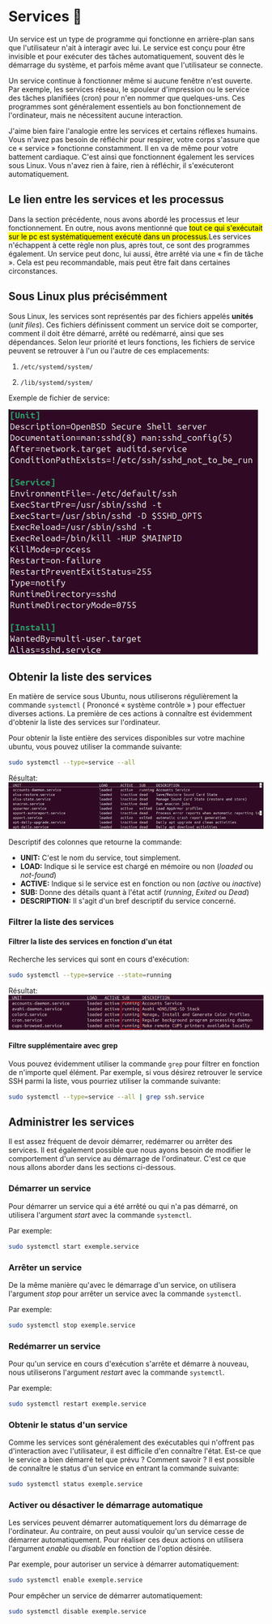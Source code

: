 # Services 👻

Un service est un type de programme qui fonctionne en arrière-plan sans que l'utilisateur n'ait à interagir avec lui. Le service est conçu pour être invisible et pour exécuter des tâches automatiquement, souvent dès le démarrage du système, et parfois même avant que l'utilisateur se connecte.

Un service continue à fonctionner même si aucune fenêtre n'est ouverte. Par exemple, les services réseau, le spouleur d'impression ou le service des tâches planifiées (cron) pour n'en nommer que quelques-uns. Ces programmes sont généralement essentiels au bon fonctionnement de l'ordinateur, mais ne nécessitent aucune interaction.

J'aime bien faire l'analogie entre les services et certains réflexes humains. Vous n'avez pas besoin de réfléchir pour respirer, votre corps s'assure que ce « service » fonctionne constamment. Il en va de même pour votre battement cardiaque. C'est ainsi que fonctionnent également les services sous Linux. Vous n'avez rien à faire, rien à réfléchir, il s'exécuteront automatiquement.

## Le lien entre les services et les processus

Dans la section précédente, nous avons abordé les processus et leur fonctionnement. En outre, nous avons mentionné que <mark>tout ce qui s'exécutait sur le pc est systématiquement exécuté dans un processus.</mark>Les services n'échappent à cette règle non plus, après tout, ce sont des programmes également. Un service peut donc, lui aussi, être arrêté via une « fin de tâche ». Cela est peu recommandable, mais peut être fait dans certaines circonstances.

## Sous Linux plus précisémment

Sous Linux, les services sont représentés par des fichiers appelés **unités** (*unit files*). Ces fichiers définissent comment un service doit se comporter, comment il doit être démarré, arrêté ou redémarré, ainsi que ses dépendances. Selon leur priorité et leurs fonctions, les fichiers de service peuvent se retrouver à l'un ou l'autre de ces emplacements:

1. `/etc/systemd/system/`

2. `/lib/systemd/system/`

Exemple de fichier de service:

![Fichier de service](./Assets/08/FichierService.png)

## Obtenir la liste des services

En matière de service sous Ubuntu, nous utiliserons régulièrement la commande `systemctl` ( Prononcé « système contrôle » ) pour effectuer diverses actions. La première de ces actions à connaître est évidemment d'obtenir la liste des services sur l'ordinateur.

Pour obtenir la liste entière des services disponibles sur votre machine ubuntu, vous pouvez utiliser la commande suivante:

```bash
sudo systemctl --type=service --all
```
Résultat:<br/>
![Liste des services](./Assets/08/ListeServices.png)

Descriptif des colonnes que retourne la commande:

- **UNIT:** C'est le nom du service, tout simplement.
- **LOAD:** Indique si le service est chargé en mémoire ou non (*loaded* ou *not-found*)
- **ACTIVE:** Indique si le service est en fonction ou non (*active* ou *inactive*)
- **SUB:** Donne des détails quant à l'état actif (*running*, *Exited* ou *Dead*)
- **DESCRIPTION:** Il s'agit d'un bref descriptif du service concerné.

### Filtrer la liste des services

#### Filtrer la liste des services en fonction d'un état

Recherche les services qui sont en cours d'exécution:
```bash
sudo systemctl --type=service --state=running
```
Résultat:
![Services en cours](./Assets/08/ServicesRunning.png)

#### Filtre supplémentaire avec grep
Vous pouvez évidemment utiliser la commande `grep` pour filtrer en fonction de n'importe quel élément. Par exemple, si vous désirez retrouver le service SSH parmi la liste, vous pourriez utiliser la commande suivante:

```bash
sudo systemctl --type=service --all | grep ssh.service
```

## Administrer les services

Il est assez fréquent de devoir démarrer, redémarrer ou arrêter des services. Il est également possible que nous ayons besoin de modifier le comportement d'un service au démarrage de l'ordinateur. C'est ce que nous allons aborder dans les sections ci-dessous.

### Démarrer un service
Pour démarrer un service qui a été arrêté ou qui n'a pas démarré, on utilisera l'argument *start* avec la commande `systemctl`.

Par exemple:
```bash
sudo systemctl start exemple.service
```

### Arrêter un service
De la même manière qu'avec le démarrage d'un service, on utilisera l'argument *stop* pour arrêter un service avec la commande `systemctl`.

Par exemple:
```bash
sudo systemctl stop exemple.service
```

### Redémarrer un service
Pour qu'un service en cours d'exécution s'arrête et démarre à nouveau, nous utiliserons l'argument *restart* avec la commande `systemctl`.

Par exemple:
```bash
sudo systemctl restart exemple.service
```

### Obtenir le status d'un service
Comme les services sont généralement des exécutables qui n'offrent pas d'interaction avec l'utilisateur, il est difficile d'en connaître l'état. Est-ce que le service a bien démarré tel que prévu ? Comment savoir ? Il est possible de connaître le status d'un service en entrant la commande suivante:

```bash
sudo systemctl status exemple.service
```

### Activer ou désactiver le démarrage automatique
Les services peuvent démarrer automatiquement lors du démarrage de l'ordinateur. Au contraire, on peut aussi vouloir qu'un service cesse de démarrer automatiquement. Pour réaliser ces deux actions on utilisera l'argument *enable* ou *disable* en fonction de l'option désirée.

Par exemple, pour autoriser un service à démarrer automatiquement:
```bash
sudo systemctl enable exemple.service
```

Pour empêcher un service de démarrer automatiquement:
```bash
sudo systemctl disable exemple.service
```
